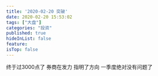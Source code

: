 ```yaml
---
title: '2020-02-20 突破'
date: 2020-02-20 15:53:02
tags: ["大盘"]
categories: "投资"
published: true
hideInList: false
feature: 
isTop: false
---
```

终于过3000点了
券商在发力
指明了方向
一季度绝对没有问题了
<!-- more -->
